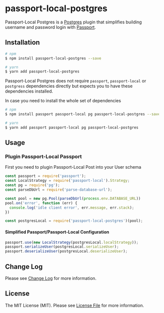 # passport-local-postgres

Passport-Local Postgres is a [Postgres](https://www.postgresql.org/) plugin 
that simplifies building username and password login with [Passport](http://passportjs.org).

## Installation

```bash
# npm
$ npm install passport-local-postgres --save

# yarn
$ yarn add passport-local-postgres
```

Passport-Local Postgres does not require `passport`, `passport-local` or `postgress` dependencies directly but expects you
to have these dependencies installed.

In case you need to install the whole set of dependencies

```bash
# npm
$ npm install passport passport-local pg passport-local-postgres --save

# yarn
$ yarn add passport passport-local pg passport-local-postgres
```

## Usage

### Plugin Passport-Local Passport
First you need to plugin Passport-Local Post into your User schema

```javascript
const passport = require('passport');
const LocalStrategy = require('passport-local').Strategy;
const pg = require('pg');
const parseDbUrl = require('parse-database-url');

const pool = new pg.Pool(parseDbUrl(process.env.DATABASE_URL))
pool.on('error', function (err) {
  console.log('idle client error', err.message, err.stack);
})

const postgresLocal = require('passport-local-postgres')(pool);
```

#### Simplified Passport/Passport-Local Configuration

```javascript
passport.use(new LocalStrategy(postgresLocal.localStrategy));
passport.serializeUser(postgresLocal.serializeUser);
passport.deserializeUser(postgresLocal.deserializeUser);
```

## Change Log
Please see [Change Log](CHANGELOG.md) for more information.

## License

The MIT License (MIT). Please see [License File](LICENSE.md) for more information.
